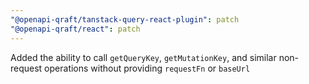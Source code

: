 ```yaml
---
"@openapi-qraft/tanstack-query-react-plugin": patch
"@openapi-qraft/react": patch
---
```


Added the ability to call `getQueryKey`, `getMutationKey`, and similar non-request operations without providing `requestFn` or `baseUrl`
